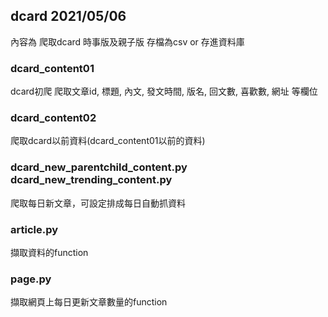 ## dcard  2021/05/06

內容為 
爬取dcard 時事版及親子版
存檔為csv or 存進資料庫

### dcard_content01
dcard初爬 爬取文章id, 標題, 內文, 發文時間, 版名, 回文數, 喜歡數, 網址 等欄位

### dcard_content02
爬取dcard以前資料(dcard_content01以前的資料)

### dcard_new_parentchild_content.py dcard_new_trending_content.py
爬取每日新文章，可設定排成每日自動抓資料


### article.py
擷取資料的function

### page.py
擷取網頁上每日更新文章數量的function
